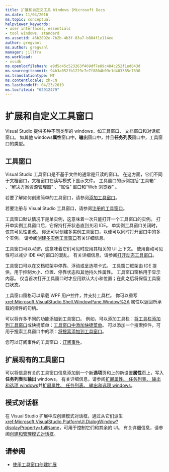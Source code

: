 ```yaml
---
title: 扩展和自定义工具 Windows |Microsoft Docs
ms.date: 11/04/2016
ms.topic: conceptual
helpviewer_keywords:
- user interfaces, essentials
- tool windows, standard
ms.assetid: 46b2892e-7b2b-4b3f-83a7-b884f1e114ee
author: gregvanl
ms.author: gregvanl
manager: jillfra
ms.workload:
- vssdk
ms.openlocfilehash: e9d5c45c523263f469df7e89c484c252f1ed843d
ms.sourcegitcommit: 94b3a052fb1229c7e7f8804b09c1d403385c7630
ms.translationtype: MT
ms.contentlocale: zh-CN
ms.lasthandoff: 04/23/2019
ms.locfileid: "62912479"
---
```

# <a name="extend-and-customize-tool-windows"></a>扩展和自定义工具窗口
Visual Studio 提供多种不同类型的 windows，如工具窗口、 文档窗口和对话框窗口。 如其他 windows**属性**窗口中，**输出**窗口中，并且**任务列表**窗口中，工具窗口的类型。

## <a name="tool-windows"></a>工具窗口
 Visual Studio 工具窗口是不基于文件的通常是只读的窗口。 在这方面，它们不同于文档窗口，文档窗口在读写模式下显示文件。 工具窗口的示例包括“工具箱” 、“解决方案资源管理器” 、“属性”  窗口和“Web 浏览器”  。

 若要了解如何创建简单的工具窗口，请参阅[添加工具窗口](../extensibility/adding-a-tool-window.md)。

 若要注册与 Visual Studio 工具窗口，请参阅[注册的工具窗口](../extensibility/registering-a-tool-window.md)。

 工具窗口默认情况下是单实例，这意味着一次只能打开一个工具窗口的实例。 打开单实例工具窗口后，它保持打开状态直到关闭 IDE。 单实例工具窗口关闭时，仅其可见性更改。 你还可以创建多实例工具窗口，以便可以同时打开窗口中的多个实例。 请参阅[创建多实例工具窗口](../extensibility/creating-a-multi-instance-tool-window.md)有关详细信息。

 工具窗口可以*动态*，这意味着它们可见时应用其相关的 UI 上下文。 使用自动可见性可以减少 IDE 中的窗口的混乱。 有关详细信息，请参阅[打开动态工具窗口](../extensibility/opening-a-dynamic-tool-window.md)。

 工具窗口可以在文档框架中停靠、浮动或呈选项卡式。 工具窗口框架由 IDE 提供，用于控制大小、位置、停靠状态和其他持久性属性。 工具窗口窗格用于显示内容。 仅当首次打开工具窗口时才应用默认大小和位置；在此之后将保留工具窗口状态。

 工具窗口窗格可以承载 WPF 用户控件，并支持工具栏。 你可以重写 <xref:Microsoft.VisualStudio.Shell.WindowPane.Window%2A> 属性以返回所承载的控件的句柄。

 可以将许多不同的功能添加到工具窗口。 例如，可以添加工具栏：[将工具栏添加到工具窗口](../extensibility/adding-a-toolbar-to-a-tool-window.md)或快捷菜单：[工具窗口中添加快捷菜单](../extensibility/adding-a-shortcut-menu-in-a-tool-window.md)。 可以添加一个搜索控件，可用于搜索工具窗口中的项：[将搜索添加到工具窗口](../extensibility/adding-search-to-a-tool-window.md)。

 您可以订阅事件的工具窗口：[订阅事件](../extensibility/subscribing-to-an-event.md)。

## <a name="extend-existing-tool-windows"></a>扩展现有的工具窗口
 可以将信息有关的工具窗口信息添加到一个新**选项**页和上的新设置**属性**页上，写入**任务列表**和**输出** windows。 有关详细信息，请参阅[扩展属性、 任务列表、 输出和选项 windows](../extensibility/extending-the-properties-task-list-output-and-options-windows.md)并[扩展属性、 任务列表、 输出和选项 windows](../extensibility/extending-the-properties-task-list-output-and-options-windows.md)。

## <a name="modal-dialog-boxes"></a>模式对话框
 在 Visual Studio 扩展中应创建模式对话框，通过从它们派生<xref:Microsoft.VisualStudio.PlatformUI.DialogWindow?displayProperty=fullName>，可用于控制它们和其余的 UI。 有关详细信息，请参阅[创建和管理模式对话框](../extensibility/creating-and-managing-modal-dialog-boxes.md)。

## <a name="see-also"></a>请参阅
- [使用工具窗口创建扩展](../extensibility/creating-an-extension-with-a-tool-window.md)